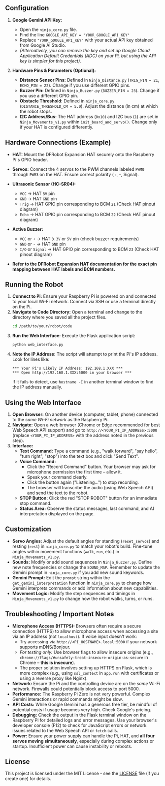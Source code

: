 
## Configuration

1.  **Google Gemini API Key:**
    *   Open the `ninja_core.py` file.
    *   Find the line `GOOGLE_API_KEY = "YOUR_GOOGLE_API_KEY"`
    *   Replace `"YOUR_GOOGLE_API_KEY"` with your actual API key obtained from Google AI Studio.
    *   *(Alternatively, you can remove the key and set up Google Cloud Application Default Credentials (ADC) on your Pi, but using the API key is simpler for this project).*

2.  **Hardware Pins & Parameters (Optional):**
    *   **Distance Sensor Pins:** Defined in `Ninja_Distance.py` (`TRIG_PIN = 21`, `ECHO_PIN = 22`). Change if you use different GPIO pins.
    *   **Buzzer Pin:** Defined in `Ninja_Buzzer.py` (`BUZZER_PIN = 23`). Change if you use a different GPIO pin.
    *   **Obstacle Threshold:** Defined in `ninja_core.py` (`DISTANCE_THRESHOLD_CM = 5.0`). Adjust the distance (in cm) at which the robot stops.
    *   **I2C Address/Bus:** The HAT address (`0x10`) and I2C bus (`1`) are set in `Ninja_Movements_v1.py` within `init_board_and_servo()`. Change only if your HAT is configured differently.

## Hardware Connections (Example)

*   **HAT:** Mount the DFRobot Expansion HAT securely onto the Raspberry Pi's GPIO header.
*   **Servos:** Connect the 4 servos to the PWM channels labeled `PWM0` through `PWM3` on the HAT. Ensure correct polarity (+, -, Signal).
*   **Ultrasonic Sensor (HC-SR04):**
    *   `VCC` -> HAT `5V` pin
    *   `GND` -> HAT `GND` pin
    *   `Trig` -> HAT GPIO pin corresponding to BCM `21` (Check HAT pinout diagram)
    *   `Echo` -> HAT GPIO pin corresponding to BCM `22` (Check HAT pinout diagram)
*   **Active Buzzer:**
    *   `VCC` or `+` -> HAT `3.3V` or `5V` pin (check buzzer requirements)
    *   `GND` or `-` -> HAT `GND` pin
    *   `I/O` or `Signal` -> HAT GPIO pin corresponding to BCM `23` (Check HAT pinout diagram)

*   **Refer to the DFRobot Expansion HAT documentation for the exact pin mapping between HAT labels and BCM numbers.**

## Running the Robot

1.  **Connect to Pi:** Ensure your Raspberry Pi is powered on and connected to your local Wi-Fi network. Connect via SSH or use a terminal directly on the Pi.
2.  **Navigate to Code Directory:** Open a terminal and change to the directory where you saved all the project files.
    ```bash
    cd /path/to/your/robot/code
    ```
3.  **Run the Web Interface:** Execute the Flask application script:
    ```bash
    python web_interface.py
    ```
4.  **Note the IP Address:** The script will attempt to print the Pi's IP address. Look for lines like:
    ```
    *** Your Pi's Likely IP Address: 192.168.1.XXX ***
    *** Open http://192.168.1.XXX:5000 in your browser ***
    ```
    If it fails to detect, use `hostname -I` in another terminal window to find the IP address manually.

## Using the Web Interface

1.  **Open Browser:** On another device (computer, tablet, phone) connected to the *same Wi-Fi network* as the Raspberry Pi.
2.  **Navigate:** Open a web browser (Chrome or Edge recommended for best Web Speech API support) and go to `http://<YOUR_PI_IP_ADDRESS>:5000` (replace `<YOUR_PI_IP_ADDRESS>` with the address noted in the previous step).
3.  **Interface:**
    *   **Text Command:** Type a command (e.g., "walk forward", "say hello", "turn right", "stop") into the text box and click "Send Text".
    *   **Voice Command:**
        *   Click the "Record Command" button. Your browser may ask for microphone permission the first time – allow it.
        *   Speak your command clearly.
        *   Click the button again ("Listening...") to stop recording.
        *   The browser will transcribe the audio (using Web Speech API) and send the text to the robot.
    *   **STOP Button:** Click the red "STOP ROBOT" button for an immediate stop command.
    *   **Status Area:** Observe the status messages, last command, and AI interpretation displayed on the page.

## Customization

*   **Servo Angles:** Adjust the default angles for standing (`reset_servos`) and resting (`rest`) in `ninja_core.py` to match your robot's build. Fine-tune angles within movement functions (`walk`, `run`, etc.) in `Ninja_Movements_v1.py`.
*   **Sounds:** Modify or add sound sequences in `Ninja_Buzzer.py`. Define new note frequencies or change the `SOUND_MAP`. Remember to update the Gemini prompt in `ninja_core.py` if you add new sound keywords.
*   **Gemini Prompt:** Edit the `prompt` string within the `get_gemini_interpretation` function in `ninja_core.py` to change how Gemini interprets commands or add information about new capabilities.
*   **Movement Logic:** Modify the step sequences and timings in `Ninja_Movements_v1.py` to change how the robot walks, turns, or runs.

## Troubleshooting / Important Notes

*   **Microphone Access (HTTPS):** Browsers often require a secure connection (HTTPS) to allow microphone access when accessing a site via an IP address (not `localhost`). If voice input doesn't work:
    *   Try accessing via `http://<PI_HOSTNAME>.local:5000` if your network supports mDNS/Bonjour.
    *   *For testing only:* Use browser flags to allow insecure origins (e.g., `chrome://flags/#unsafely-treat-insecure-origin-as-secure` in Chrome – **this is insecure**).
    *   The proper solution involves setting up HTTPS on Flask, which is more complex (e.g., using `ssl_context` in `app.run` with certificates or using a reverse proxy like Nginx).
*   **Network:** Ensure the Pi and the controlling device are on the *same* Wi-Fi network. Firewalls could potentially block access to port 5000.
*   **Performance:** The Raspberry Pi Zero is not very powerful. Complex Gemini interactions or rapid commands might be slow.
*   **API Costs:** While Google Gemini has a generous free tier, be mindful of potential costs if usage becomes very high. Check Google's pricing.
*   **Debugging:** Check the output in the Flask terminal window on the Raspberry Pi for detailed logs and error messages. Use your browser's developer console (F12) to check for JavaScript errors or network issues related to the Web Speech API or `fetch` calls.
*   **Power:** Ensure your power supply can handle the Pi, HAT, and **all four servos moving simultaneously**, especially during complex actions or startup. Insufficient power can cause instability or reboots.

## License

This project is licensed under the MIT License - see the [LICENSE](LICENSE) file (if you create one) for details.
